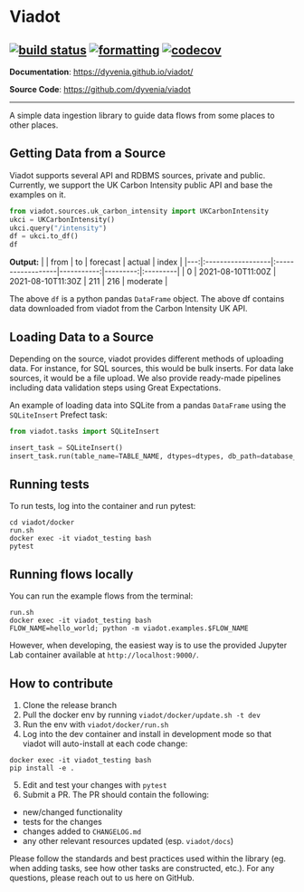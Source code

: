 # Viadot
[![build status](https://github.com/dyvenia/viadot/actions/workflows/build.yml/badge.svg)](https://github.com/dyvenia/viadot/actions/workflows/build.yml)
[![formatting](https://img.shields.io/badge/code%20style-black-000000.svg)](https://github.com/psf/black)
[![codecov](https://codecov.io/gh/Trymzet/dyvenia/branch/main/graph/badge.svg?token=k40ALkXbNq)](https://codecov.io/gh/Trymzet/dyvenia)
---

**Documentation**: <a href="https://dyvenia.github.io/viadot/" target="_blank">https://dyvenia.github.io/viadot/</a>

**Source Code**: <a href="https://github.com/dyvenia/viadot" target="_blank">https://github.com/dyvenia/viadot</a>

---

A simple data ingestion library to guide data flows from some places to other places.

## Getting Data from a Source

Viadot supports several API and RDBMS sources, private and public. Currently, we support the UK Carbon Intensity public API and base the examples on it.

```python
from viadot.sources.uk_carbon_intensity import UKCarbonIntensity
ukci = UKCarbonIntensity()
ukci.query("/intensity")
df = ukci.to_df()
df
```

**Output:**
|    | from              | to                |   forecast |   actual | index    |
|---:|:------------------|:------------------|-----------:|---------:|:---------|
|  0 | 2021-08-10T11:00Z | 2021-08-10T11:30Z |        211 |      216 | moderate |

The above `df` is a python pandas `DataFrame` object. The above df contains data downloaded from viadot from the Carbon Intensity UK API.

## Loading Data to a Source
Depending on the source, viadot provides different methods of uploading data. For instance, for SQL sources, this would be bulk inserts. For data lake sources, it would be a file upload. We also provide ready-made pipelines including data validation steps using Great Expectations.

An example of loading data into SQLite from a pandas `DataFrame` using the `SQLiteInsert` Prefect task:

```python
from viadot.tasks import SQLiteInsert

insert_task = SQLiteInsert()
insert_task.run(table_name=TABLE_NAME, dtypes=dtypes, db_path=database_path, df=df, if_exists="replace")
```


## Running tests
To run tests, log into the container and run pytest:
```
cd viadot/docker
run.sh
docker exec -it viadot_testing bash
pytest
```

## Running flows locally
You can run the example flows from the terminal:
```
run.sh
docker exec -it viadot_testing bash
FLOW_NAME=hello_world; python -m viadot.examples.$FLOW_NAME
```

However, when developing, the easiest way is to use the provided Jupyter Lab container available at `http://localhost:9000/`.


## How to contribute
1. Clone the release branch 
2. Pull the docker env by running `viadot/docker/update.sh -t dev`
3. Run the env with `viadot/docker/run.sh`
4. Log into the dev container and install in development mode so that viadot will auto-install at each code change: 
```
docker exec -it viadot_testing bash
pip install -e .
```
5. Edit and test your changes with `pytest`
6. Submit a PR. The PR should contain the following:
- new/changed functionality
- tests for the changes
- changes added to `CHANGELOG.md`
- any other relevant resources updated (esp. `viadot/docs`)

Please follow the standards and best practices used within the library (eg. when adding tasks, see how other tasks are constructed, etc.). For any questions, please reach out to us here on GitHub.
